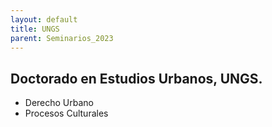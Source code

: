 ```yaml
---
layout: default
title: UNGS
parent: Seminarios_2023
--- 
```



## Doctorado en Estudios Urbanos, UNGS.

- Derecho Urbano
- Procesos Culturales
